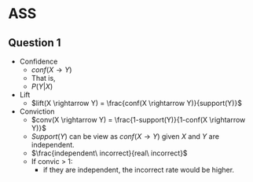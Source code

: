 # ASS

## Question 1

+ Confidence
  + $conf(X \rightarrow Y)$
  + That is,
  + $P(Y|X)$
+ Lift
  + $lift(X \rightarrow Y) = \frac{conf(X \rightarrow Y)}{support(Y)}$
+ Conviction
  + $conv(X \rightarrow Y) = \frac{1-support(Y)}{1-conf(X \rightarrow Y)}$
  + $Support(Y)$ can be view as $conf(X \rightarrow Y)$ given $X$ and $Y$ are independent.
  + $\frac{independent\ incorrect}{real\ incorrect}$
  + If convic > 1:
    + if they are independent, the incorrect rate would be higher.
